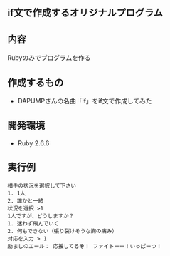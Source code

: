 ## if文で作成するオリジナルプログラム

## 内容
Rubyのみでプログラムを作る

## 作成するもの
- DAPUMPさんの名曲「if」をif文で作成してみた

## 開発環境
-  Ruby 2.6.6

## 実行例

```
相手の状況を選択して下さい
1. 1人
2. 誰かと一緒
状況を選択 >1
1人ですが、どうしますか？
1. 迷わず飛んでいく
2. 何もできない（張り裂けそうな胸の痛み）
対応を入力 > 1
励ましのエール： 応援してるぞ！ ファイトーー！いっぱーつ！
```
